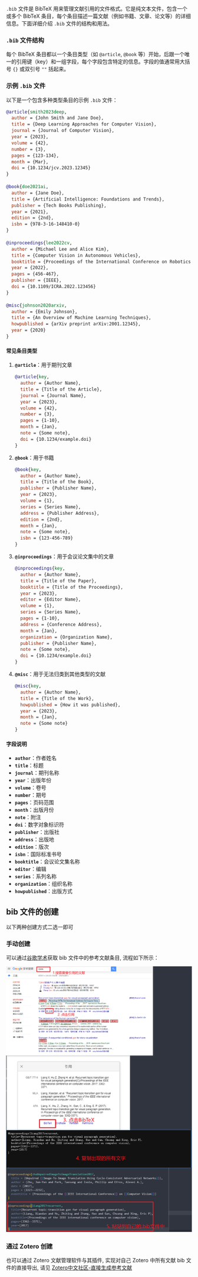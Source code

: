 `.bib` 文件是 BibTeX 用来管理文献引用的文件格式。它是纯文本文件，包含一个或多个 BibTeX 条目，每个条目描述一篇文献（例如书籍、文章、论文等）的详细信息。下面详细介绍 `.bib` 文件的结构和用法。

### `.bib` 文件结构

每个 BibTeX 条目都以一个条目类型（如 `@article`, `@book` 等）开始，后跟一个唯一的引用键（key）和一组字段，每个字段包含特定的信息。字段的值通常用大括号 `{}` 或双引号 `""` 括起来。

### 示例 `.bib` 文件

以下是一个包含多种类型条目的示例 `.bib` 文件：
```bibtex
@article{smith2023deep,
  author = {John Smith and Jane Doe},
  title = {Deep Learning Approaches for Computer Vision},
  journal = {Journal of Computer Vision},
  year = {2023},
  volume = {42},
  number = {3},
  pages = {123-134},
  month = {Mar},
  doi = {10.1234/jcv.2023.12345}
}

@book{doe2021ai,
  author = {Jane Doe},
  title = {Artificial Intelligence: Foundations and Trends},
  publisher = {Tech Books Publishing},
  year = {2021},
  edition = {2nd},
  isbn = {978-3-16-148410-0}
}

@inproceedings{lee2022cv,
  author = {Michael Lee and Alice Kim},
  title = {Computer Vision in Autonomous Vehicles},
  booktitle = {Proceedings of the International Conference on Robotics and Automation},
  year = {2022},
  pages = {456-467},
  publisher = {IEEE},
  doi = {10.1109/ICRA.2022.123456}
}

@misc{johnson2020arxiv,
  author = {Emily Johnson},
  title = {An Overview of Machine Learning Techniques},
  howpublished = {arXiv preprint arXiv:2001.12345},
  year = {2020}
}
```

#### 常见条目类型

1. **`@article`**：用于期刊文章
   ```bibtex
   @article{key,
     author = {Author Name},
     title = {Title of the Article},
     journal = {Journal Name},
     year = {2023},
     volume = {42},
     number = {3},
     pages = {1-10},
     month = {Jan},
     note = {Some note},
     doi = {10.1234/example.doi}
   }
   ```

2. **`@book`**：用于书籍
   ```bibtex
   @book{key,
     author = {Author Name},
     title = {Title of the Book},
     publisher = {Publisher Name},
     year = {2023},
     volume = {1},
     series = {Series Name},
     address = {Publisher Address},
     edition = {2nd},
     month = {Jan},
     note = {Some note},
     isbn = {123-456-789}
   }
   ```

3. **`@inproceedings`**：用于会议论文集中的文章
   ```bibtex
   @inproceedings{key,
     author = {Author Name},
     title = {Title of the Paper},
     booktitle = {Title of the Proceedings},
     year = {2023},
     editor = {Editor Name},
     volume = {1},
     series = {Series Name},
     pages = {1-10},
     address = {Conference Address},
     month = {Jan},
     organization = {Organization Name},
     publisher = {Publisher Name},
     note = {Some note},
     doi = {10.1234/example.doi}
   }
   ```

4. **`@misc`**：用于无法归类到其他类型的文献
   ```bibtex
   @misc{key,
     author = {Author Name},
     title = {Title of the Work},
     howpublished = {How it was published},
     year = {2023},
     month = {Jan},
     note = {Some note}
   }
   ```

#### 字段说明

- **`author`**：作者姓名
- **`title`**：标题
- **`journal`**：期刊名称
- **`year`**：出版年份
- **`volume`**：卷号
- **`number`**：期号
- **`pages`**：页码范围
- **`month`**：出版月份
- **`note`**：附注
- **`doi`**：数字对象标识符
- **`publisher`**：出版社
- **`address`**：出版地
- **`edition`**：版次
- **`isbn`**：国际标准书号
- **`booktitle`**：会议论文集名称
- **`editor`**：编辑
- **`series`**：系列名称
- **`organization`**：组织名称
- **`howpublished`**：出版方式


## bib 文件的创建

以下两种创建方式二选一即可

### 手动创建

可以通过[谷歌学术](https://scholar.google.com/)获取 bib 文件中的参考文献条目, 流程如下所示：

![](https://raw.githubusercontent.com/Nekasu/Blog_pics/main/20240628224839.png)

### 通过 Zotero 创建

也可以通过 Zotero 文献管理软件与其插件, 实现对自己 Zotero 中所有文献 bib 文件的直接导出, 请见 [Zotero中文社区-直接生成参考文献](https://zotero-chinese.com/user-guide/create-bibliographies-within-zotero) 